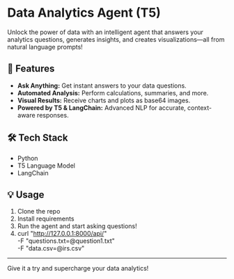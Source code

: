 # Data Analytics Agent (T5)

Unlock the power of data with an intelligent agent that answers your analytics questions, generates insights, and creates visualizations—all from natural language prompts!

## 🚀 Features

- **Ask Anything:** Get instant answers to your data questions.
- **Automated Analysis:** Perform calculations, summaries, and more.
- **Visual Results:** Receive charts and plots as base64 images.
- **Powered by T5 & LangChain:** Advanced NLP for accurate, context-aware responses.

## 🛠️ Tech Stack

- Python
- T5 Language Model
- LangChain

## 💡 Usage

1. Clone the repo  
2. Install requirements  
3. Run the agent and start asking questions!
4. curl "http://127.0.0.1:8000/api/" \
     -F "questions.txt=@question1.txt" \
     -F "data.csv=@irs.csv"
---

Give it a try and supercharge your data analytics!
